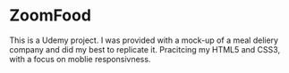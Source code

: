 # ZoomFood

This is a Udemy project. I was provided with a mock-up of a meal deliery company and did my best to replicate it. Pracitcing my HTML5 and CSS3, with a focus on moblie responsivness.  

